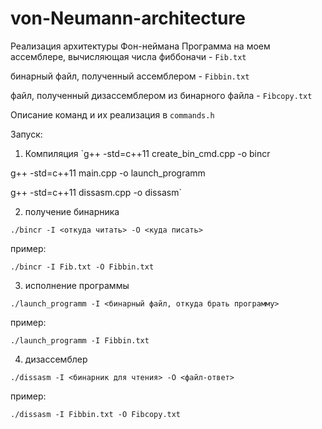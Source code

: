 # von-Neumann-architecture
Реализация архитектуры Фон-неймана
Программа на моем ассемблере, вычисляющая числа фиббоначи - `Fib.txt`

бинарный файл, полученный ассемблером - `Fibbin.txt`

файл, полученный дизассемблером из бинарного файла - `Fibcopy.txt`

Описание команд и их реализация в `commands.h`

Запуск:
1) Компиляция
`g++ -std=c++11 create_bin_cmd.cpp -o bincr

g++ -std=c++11 main.cpp -o launch_programm

g++ -std=c++11 dissasm.cpp -o dissasm`

2) получение бинарника

`./bincr -I <откуда читать> -O <куда писать> `

пример:

`./bincr -I Fib.txt -O Fibbin.txt`

3) исполнение программы

`./launch_programm -I <бинарный файл, откуда брать программу>`

пример:

`./launch_programm -I Fibbin.txt`

4) дизассемблер

`./dissasm -I <бинарник для чтения> -O <файл-ответ>`

пример:

`./dissasm -I Fibbin.txt -O Fibcopy.txt`
